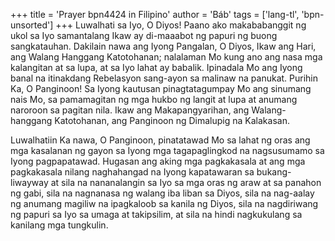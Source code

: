 +++
title = 'Prayer bpn4424 in Filipino'
author = 'Báb'
tags = ['lang-tl', 'bpn-unsorted']
+++
Luwalhati sa Iyo, O Diyos! Paano ako makababanggit ng ukol sa Iyo samantalang Ikaw ay di-maaabot ng papuri ng buong sangkatauhan. Dakilain nawa ang Iyong Pangalan, O Diyos, Ikaw ang Hari, ang Walang Hanggang Katotohanan; nalalaman Mo kung ano ang nasa mga kalangitan at sa lupa, at sa Iyo lahat ay babalik. Ipinadala Mo ang Iyong banal na itinakdang Rebelasyon sang-ayon sa malinaw na panukat. Purihin Ka, O Panginoon! Sa Iyong kautusan pinagtatagumpay Mo ang sinumang nais Mo, sa pamamagitan ng mga hukbo ng langit at lupa at anumang naroroon sa pagitan nila. Ikaw ang Makapangyarihan, ang Walang-hanggang Katotohanan, ang Panginoon ng Dimalupig na Kalakasan.

Luwalhatiin Ka nawa, O Panginoon, pinatatawad Mo sa lahat ng oras ang mga kasalanan ng gayon sa Iyong mga tagapaglingkod na nagsusumamo sa Iyong pagpapatawad. Hugasan ang aking mga pagkakasala at ang mga pagkakasala nilang naghahangad na Iyong kapatawaran sa bukang-liwayway at sila na nananalangin sa Iyo sa mga oras ng araw at sa panahon ng gabi, sila na nagnanasa ng walang iba liban sa Diyos, sila na nag-aalay ng anumang magiliw na ipagkaloob sa kanila ng Diyos, sila na nagdiriwang ng papuri sa Iyo sa umaga at takipsilim, at sila na hindi nagkukulang sa kanilang mga tungkulin.

